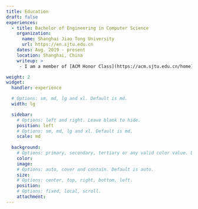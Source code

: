 ```yaml
---
title: Education
draft: false
experiences:
  - title: Bachelor of Engineering in Computer Science
    organization:
      name: Shanghai Jiao Tong University
      url: https://en.sjtu.edu.cn
    dates: Aug. 2019 - present
    location: Shanghai, China
    writeup: > 
     - I am a member of [ACM Honor Class](https://acm.sjtu.edu.cn/home), [Zhiyuan College](https://en.zhiyuan.sjtu.edu.cn/).

weight: 2
widget:
  handler: experience

  # Options: sm, md, lg and xl. Default is md.
  width: lg

  sidebar:
    # Options: left and right. Leave blank to hide.
    position: left
    # Options: sm, md, lg and xl. Default is md.
    scale: md
  
  background:
    # Options: primary, secondary, tertiary or any valid color value. Default is primary.
    color:
    image:
    # Options: auto, cover and contain. Default is auto.
    size:
    # Options: center, top, right, bottom, left.
    position:
    # Options: fixed, local, scroll.
    attachment: 
---
```


